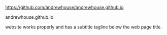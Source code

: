 https://github.com/andrewhouse/andrewhouse.github.io

andrewhouse.github.io

website works properly and has a subtitle tagline below the web page title.
